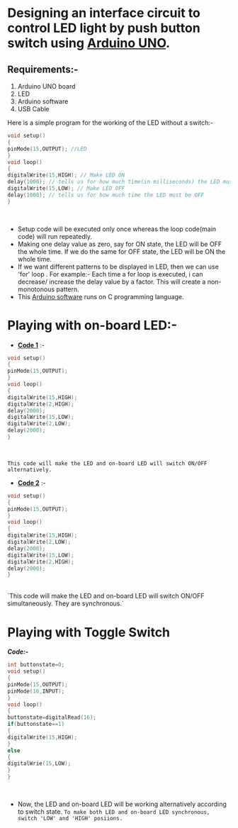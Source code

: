 # Designing an interface circuit to control LED light by push button switch using <ins>Arduino UNO</ins>.
## Requirements:- 
1) Arduino UNO board
2) LED
3) Arduino software
4) USB Cable

Here is a simple program for the working of the LED without a switch:- 
```C
void setup()
{
pinMode(15,OUTPUT); //LED
}
void loop()
{
digitalWrite(15,HIGH); // Make LED ON
delay(1000); // tells us for how much time(in milliseconds) the LED must be ON
digitalWrite(15,LOW); // Make LED OFF
delay(1000); // tells us for how much time the LED must be OFF
}
```
</br>

- Setup code will be executed only once whereas the loop code(main code) will run repeatedly.
- Making one delay value as zero, say for ON state, the LED will be OFF the whole time. If we do the same for OFF state, the LED will be ON the whole time.
- If we want different patterns to be displayed in LED, then we can use 'for' loop . For example:- Each time a for loop is executed, i can decrease/ increase the delay value by a factor. This will create a non-monotonous pattern.
- This <ins>Arduino software</ins> runs on C programming language. </br>

# Playing with on-board LED:- 
- **<ins> Code 1</ins>**  :-  
```C
void setup()
{
pinMode(15,OUTPUT);
}
void loop()
{
digitalWrite(15,HIGH);
digitalWrite(2,HIGH);
delay(2000);
digitalWrite(15,LOW);
digitalWrite(2,LOW);
delay(2000);
}
```
</br>

`This code will make the LED and on-board LED will switch ON/OFF alternatively.`
</br> 

- **<ins> Code 2</ins>**  :-
```C
void setup()
{
pinMode(15,OUTPUT);
}
void loop()
{
digitalWrite(15,HIGH);
digitalWrite(2,LOW);
delay(2000);
digitalWrite(15,LOW);
digitalWrite(2,HIGH);
delay(2000);
}
```
</br>
`This code will make the LED and on-board LED will switch ON/OFF simultaneously. They are synchronous.`
</br>

# Playing with Toggle Switch
***Code:-***
```C
int buttonstate=0;
void setup()
{
pinMode(15,OUTPUT);
pinMode(16,INPUT);
}
void loop()
{
buttonstate=digitalRead(16);
if(buttonstate==1)
{
digitalWrite(15,HIGH);
}
else
{
digitalWrie(15,LOW);
}
}
```
</br>

- Now, the LED and on-board LED will be working alternatively according to switch state.
`To make both LED and on-board LED synchronous, switch 'LOW' and 'HIGH' posiions.` 
